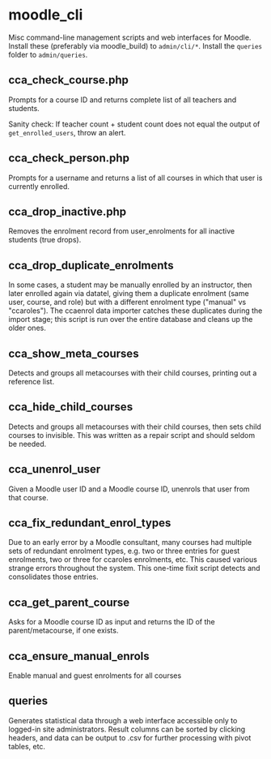 moodle_cli
==========

Misc command-line management scripts and web interfaces for Moodle. Install these (preferably via moodle_build) to `admin/cli/*`. Install the `queries` folder to `admin/queries`.

## cca_check_course.php
Prompts for a course ID and returns complete list of all teachers and students.

Sanity check: If teacher count + student count does not equal the output of
`get_enrolled_users`, throw an alert.

## cca_check_person.php
Prompts for a username and returns a list of all courses in which that user is currently enrolled.

## cca_drop_inactive.php
Removes the enrolment record from user_enrolments for all inactive students (true drops).

## cca_drop_duplicate_enrolments
 In some cases, a student may be manually enrolled by an instructor, then later enrolled again via datatel, giving them a duplicate enrolment (same user, course, and role) but with a different enrolment type ("manual" vs "ccaroles"). The ccaenrol data importer catches these duplicates during the import stage; this script is run over the entire database and cleans up the older ones.

## cca_show_meta_courses
Detects and groups all metacourses with their child courses, printing out a reference list.

## cca_hide_child_courses
Detects and groups all metacourses with their child courses, then sets child courses to invisible. This was written as a repair script and should seldom be needed.

## cca_unenrol_user
Given a Moodle user ID and a Moodle course ID, unenrols that user from that course.

## cca_fix_redundant_enrol_types
Due to an early error by a Moodle consultant, many courses had multiple sets of redundant enrolment types, e.g. two or three entries for guest enrolments, two or three for ccaroles enrolments, etc. This caused various strange errors throughout the system. This one-time fixit script detects and consolidates those entries.

## cca_get_parent_course
Asks for a Moodle course ID as input and returns the ID of the parent/metacourse, if one exists.

## cca_ensure_manual_enrols
Enable manual and guest enrolments for all courses

## queries
Generates statistical data through a web interface accessible only to logged-in site administrators. Result columns can be sorted by clicking headers, and data can be output to .csv for further processing with pivot tables, etc.

